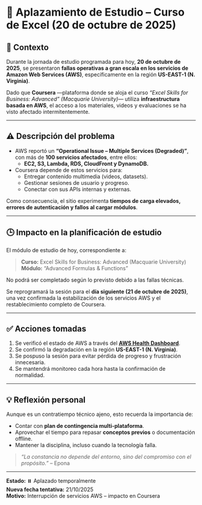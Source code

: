 # 🧭 Aplazamiento de Estudio – Curso de Excel (20 de octubre de 2025)

## 📅 Contexto
Durante la jornada de estudio programada para hoy, **20 de octubre de 2025**, se presentaron **fallas operativas a gran escala en los servicios de Amazon Web Services (AWS)**, específicamente en la región **US-EAST-1 (N. Virginia)**.  

Dado que **Coursera** —plataforma donde se aloja el curso *“Excel Skills for Business: Advanced” (Macquarie University)*— utiliza **infraestructura basada en AWS**, el acceso a los materiales, videos y evaluaciones se ha visto afectado intermitentemente.

---

## ⚠️ Descripción del problema
- AWS reportó un **“Operational Issue – Multiple Services (Degraded)”**, con más de **100 servicios afectados**, entre ellos:
  - **EC2, S3, Lambda, RDS, CloudFront y DynamoDB.**
- Coursera depende de estos servicios para:
  - Entregar contenido multimedia (videos, datasets).
  - Gestionar sesiones de usuario y progreso.
  - Conectar con sus APIs internas y externas.

Como consecuencia, el sitio experimenta **tiempos de carga elevados, errores de autenticación y fallos al cargar módulos**.

---

## 🕒 Impacto en la planificación de estudio
El módulo de estudio de hoy, correspondiente a:
> **Curso:** Excel Skills for Business: Advanced (Macquarie University)  
> **Módulo:** “Advanced Formulas & Functions”  

No podrá ser completado según lo previsto debido a las fallas técnicas.  

Se reprogramará la sesión para el **día siguiente (21 de octubre de 2025)**, una vez confirmada la estabilización de los servicios AWS y el restablecimiento completo de Coursera.

---

## ✅ Acciones tomadas
1. Se verificó el estado de AWS a través del **[AWS Health Dashboard](https://health.aws.amazon.com/health/status)**.  
2. Se confirmó la degradación en la región **US-EAST-1 (N. Virginia)**.  
3. Se pospuso la sesión para evitar pérdida de progreso y frustración innecesaria.  
4. Se mantendrá monitoreo cada hora hasta la confirmación de normalidad.

---

## 💡 Reflexión personal
Aunque es un contratiempo técnico ajeno, esto recuerda la importancia de:
- Contar con **plan de contingencia multi-plataforma**.  
- Aprovechar el tiempo para repasar **conceptos previos** o documentación offline.  
- Mantener la disciplina, incluso cuando la tecnología falla.

> _“La constancia no depende del entorno, sino del compromiso con el propósito.”_ – Epona

---

**Estado:** ⏸️ Aplazado temporalmente  
**Nueva fecha tentativa:** 21/10/2025  
**Motivo:** Interrupción de servicios AWS – impacto en Coursera  
